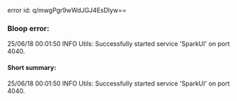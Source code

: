 error id: q/mwgPgr9wWdJGJ4EsDlyw==
### Bloop error:

25/06/18 00:01:50 INFO Utils: Successfully started service 'SparkUI' on port 4040.
#### Short summary: 

25/06/18 00:01:50 INFO Utils: Successfully started service 'SparkUI' on port 4040.